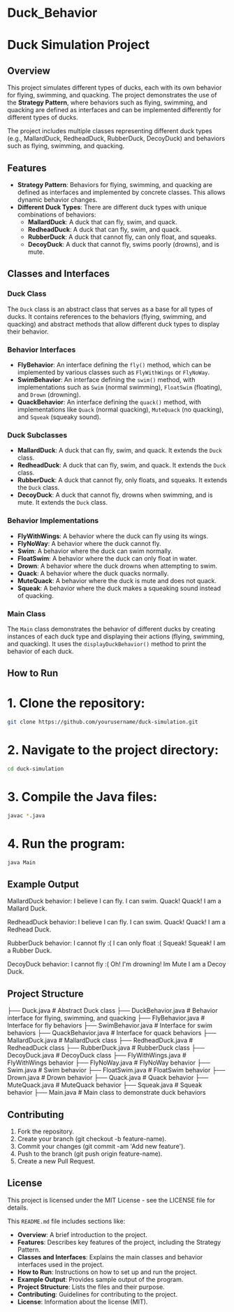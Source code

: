 # Duck_Behavior
# Duck Simulation Project

## Overview

This project simulates different types of ducks, each with its own behavior for flying, swimming, and quacking. The project demonstrates the use of the **Strategy Pattern**, where behaviors such as flying, swimming, and quacking are defined as interfaces and can be implemented differently for different types of ducks.

The project includes multiple classes representing different duck types (e.g., MallardDuck, RedheadDuck, RubberDuck, DecoyDuck) and behaviors such as flying, swimming, and quacking.

## Features

- **Strategy Pattern**: Behaviors for flying, swimming, and quacking are defined as interfaces and implemented by concrete classes. This allows dynamic behavior changes.
- **Different Duck Types**: There are different duck types with unique combinations of behaviors:
  - **MallardDuck**: A duck that can fly, swim, and quack.
  - **RedheadDuck**: A duck that can fly, swim, and quack.
  - **RubberDuck**: A duck that cannot fly, can only float, and squeaks.
  - **DecoyDuck**: A duck that cannot fly, swims poorly (drowns), and is mute.

## Classes and Interfaces

### Duck Class
The `Duck` class is an abstract class that serves as a base for all types of ducks. It contains references to the behaviors (flying, swimming, and quacking) and abstract methods that allow different duck types to display their behavior.

### Behavior Interfaces

- **FlyBehavior**: An interface defining the `fly()` method, which can be implemented by various classes such as `FlyWithWings` or `FlyNoWay`.
- **SwimBehavior**: An interface defining the `swim()` method, with implementations such as `Swim` (normal swimming), `FloatSwim` (floating), and `Drown` (drowning).
- **QuackBehavior**: An interface defining the `quack()` method, with implementations like `Quack` (normal quacking), `MuteQuack` (no quacking), and `Squeak` (squeaky sound).

### Duck Subclasses

- **MallardDuck**: A duck that can fly, swim, and quack. It extends the `Duck` class.
- **RedheadDuck**: A duck that can fly, swim, and quack. It extends the `Duck` class.
- **RubberDuck**: A duck that cannot fly, only floats, and squeaks. It extends the `Duck` class.
- **DecoyDuck**: A duck that cannot fly, drowns when swimming, and is mute. It extends the `Duck` class.

### Behavior Implementations

- **FlyWithWings**: A behavior where the duck can fly using its wings.
- **FlyNoWay**: A behavior where the duck cannot fly.
- **Swim**: A behavior where the duck can swim normally.
- **FloatSwim**: A behavior where the duck can only float in water.
- **Drown**: A behavior where the duck drowns when attempting to swim.
- **Quack**: A behavior where the duck quacks normally.
- **MuteQuack**: A behavior where the duck is mute and does not quack.
- **Squeak**: A behavior where the duck makes a squeaking sound instead of quacking.

### Main Class

The `Main` class demonstrates the behavior of different ducks by creating instances of each duck type and displaying their actions (flying, swimming, and quacking). It uses the `displayDuckBehavior()` method to print the behavior of each duck.

## How to Run

# 1. Clone the repository:
   ```bash
   git clone https://github.com/yourusername/duck-simulation.git
 ```

# 2. Navigate to the project directory:
 ```bash
 cd duck-simulation
```

# 3. Compile the Java files:
 ```bash
 javac *.java
 ```

# 4. Run the program:
 ```bash
 java Main
```
 
## Example Output

MallardDuck behavior:
I believe I can fly.
I can swim.
Quack! Quack!
I am a Mallard Duck.

RedheadDuck behavior:
I believe I can fly.
I can swim.
Quack! Quack!
I am a Redhead Duck.

RubberDuck behavior:
I cannot fly :( 
I can only float :(
Squeak! Squeak!
I am a Rubber Duck.

DecoyDuck behavior:
I cannot fly :( 
Oh! I'm drowning!
Im Mute
I am a Decoy Duck.

## Project Structure

├── Duck.java           # Abstract Duck class
├── DuckBehavior.java   # Behavior interface for flying, swimming, and quacking
├── FlyBehavior.java    # Interface for fly behaviors
├── SwimBehavior.java   # Interface for swim behaviors
├── QuackBehavior.java  # Interface for quack behaviors
├── MallardDuck.java    # MallardDuck class
├── RedheadDuck.java    # RedheadDuck class
├── RubberDuck.java     # RubberDuck class
├── DecoyDuck.java      # DecoyDuck class
├── FlyWithWings.java   # FlyWithWings behavior
├── FlyNoWay.java       # FlyNoWay behavior
├── Swim.java           # Swim behavior
├── FloatSwim.java      # FloatSwim behavior
├── Drown.java          # Drown behavior
├── Quack.java          # Quack behavior
├── MuteQuack.java      # MuteQuack behavior
├── Squeak.java         # Squeak behavior
├── Main.java           # Main class to demonstrate duck behaviors


## Contributing

1. Fork the repository.
2. Create your branch (git checkout -b feature-name).
3. Commit your changes (git commit -am 'Add new feature').
4. Push to the branch (git push origin feature-name).
5. Create a new Pull Request.

## License

This project is licensed under the MIT License - see the LICENSE file for details.

This `README.md` file includes sections like:

- **Overview**: A brief introduction to the project.
- **Features**: Describes key features of the project, including the Strategy Pattern.
- **Classes and Interfaces**: Explains the main classes and behavior interfaces used in the project.
- **How to Run**: Instructions on how to set up and run the project.
- **Example Output**: Provides sample output of the program.
- **Project Structure**: Lists the files and their purpose.
- **Contributing**: Guidelines for contributing to the project.
- **License**: Information about the license (MIT).

